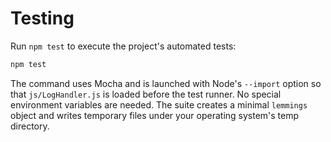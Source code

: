 # Testing

Run `npm test` to execute the project's automated tests:

```bash
npm test
```

The command uses Mocha and is launched with Node's `--import` option so that `js/LogHandler.js` is loaded before the test runner. No special environment variables are needed. The suite creates a minimal `lemmings` object and writes temporary files under your operating system's temp directory.
